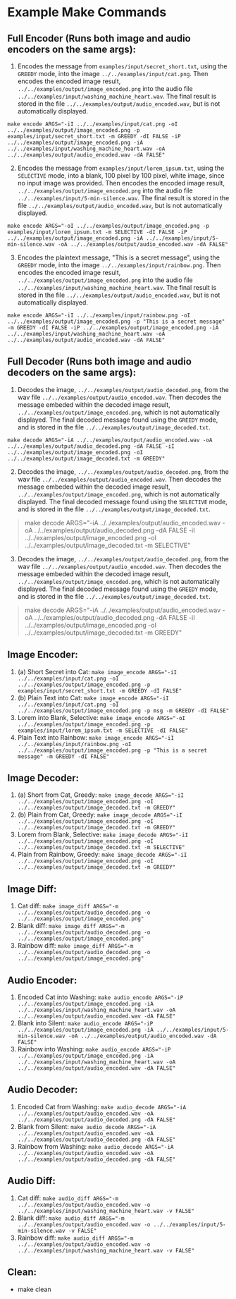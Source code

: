 # Example Make Commands

## Full Encoder (Runs both image and audio encoders on the same args):
1. Encodes the message from `examples/input/secret_short.txt`, using the `GREEDY` mode, into the image `../../examples/input/cat.png`. Then encodes the encoded image result, `../../examples/output/image_encoded.png` into the audio file `../../examples/input/washing_machine_heart.wav`. The final result is stored in the file `../../examples/output/audio_encoded.wav`, but is not automatically displayed.

`make encode ARGS="-iI ../../examples/input/cat.png -oI ../../examples/output/image_encoded.png -p examples/input/secret_short.txt -m GREEDY -dI FALSE -iP ../../examples/output/image_encoded.png -iA ../../examples/input/washing_machine_heart.wav -oA ../../examples/output/audio_encoded.wav -dA FALSE"`

2. Encodes the message from `examples/input/lorem_ipsum.txt`, using the `SELECTIVE` mode, into a blank, 100 pixel by 100 pixel, white image, since no input image was provided. Then encodes the encoded image result, `../../examples/output/image_encoded.png` into the audio file `../../examples/input/5-min-silence.wav`. The final result is stored in the file `../../examples/output/audio_encoded.wav`, but is not automatically displayed.

`make encode ARGS="-oI ../../examples/output/image_encoded.png -p examples/input/lorem_ipsum.txt -m SELECTIVE -dI FALSE -iP ../../examples/output/image_encoded.png -iA ../../examples/input/5-min-silence.wav -oA ../../examples/output/audio_encoded.wav -dA FALSE"`

3. Encodes the plaintext message, "This is a secret message", using the `GREEDY` mode, into the image `../../examples/input/rainbow.png`. Then encodes the encoded image result, `../../examples/output/image_encoded.png` into the audio file `../../examples/input/washing_machine_heart.wav`. The final result is stored in the file `../../examples/output/audio_encoded.wav`, but is not automatically displayed.

`make encode ARGS="-iI ../../examples/input/rainbow.png -oI ../../examples/output/image_encoded.png -p "This is a secret message" -m GREEDY -dI FALSE -iP ../../examples/output/image_encoded.png -iA ../../examples/input/washing_machine_heart.wav -oA ../../examples/output/audio_encoded.wav -dA FALSE"`


## Full Decoder (Runs both image and audio decoders on the same args):
1. Decodes the image, `../../examples/output/audio_decoded.png`, from the wav file `../../examples/output/audio_encoded.wav`. Then decodes the message embeded within the decoded image result, `../../examples/output/image_encoded.png`, which is not automatically displayed. The final decoded message found using the `GREEDY` mode, and is stored in the file `../../examples/output/image_decoded.txt`.

`make decode ARGS="-iA ../../examples/output/audio_encoded.wav -oA ../../examples/output/audio_decoded.png -dA FALSE -iI ../../examples/output/image_encoded.png -oI ../../examples/output/image_decoded.txt -m GREEDY"`

2. Decodes the image, `../../examples/output/audio_decoded.png`, from the wav file `../../examples/output/audio_encoded.wav`. Then decodes the message embeded within the decoded image result, `../../examples/output/image_encoded.png`, which is not automatically displayed. The final decoded message found using the `SELECTIVE` mode, and is stored in the file `../../examples/output/image_decoded.txt`.

> make decode ARGS="-iA ../../examples/output/audio_encoded.wav -oA ../../examples/output/audio_decoded.png -dA FALSE -iI ../../examples/output/image_encoded.png -oI ../../examples/output/image_decoded.txt -m SELECTIVE"


3. Decodes the image, `../../examples/output/audio_decoded.png`, from the wav file `../../examples/output/audio_encoded.wav`. Then decodes the message embeded within the decoded image result, `../../examples/output/image_encoded.png`, which is not automatically displayed. The final decoded message found using the `GREEDY` mode, and is stored in the file `../../examples/output/image_decoded.txt`.

> make decode ARGS="-iA ../../examples/output/audio_encoded.wav -oA ../../examples/output/audio_decoded.png -dA FALSE -iI ../../examples/output/image_encoded.png -oI ../../examples/output/image_decoded.txt -m GREEDY"


## Image Encoder:
1. (a) Short Secret into Cat:       `make image_encode ARGS="-iI ../../examples/input/cat.png -oI ../../examples/output/image_encoded.png -p examples/input/secret_short.txt -m GREEDY -dI FALSE"`
1. (b) Plain Text into Cat:         `make image_encode ARGS="-iI ../../examples/input/cat.png -oI ../../examples/output/image_encoded.png -p msg -m GREEDY -dI FALSE"`
2. Lorem into Blank, Selective:     `make image_encode ARGS="-oI ../../examples/output/image_encoded.png -p examples/input/lorem_ipsum.txt -m SELECTIVE -dI FALSE"`
3. Plain Text into Rainbow:         `make image_encode ARGS="-iI ../../examples/input/rainbow.png -oI ../../examples/output/image_encoded.png -p "This is a secret message" -m GREEDY -dI FALSE"`


## Image Decoder:
1. (a) Short from Cat, Greedy:      `make image_decode ARGS="-iI ../../examples/output/image_encoded.png -oI ../../examples/output/image_decoded.txt -m GREEDY"`
1. (b) Plain from Cat, Greedy:      `make image_decode ARGS="-iI ../../examples/output/image_encoded.png -oI ../../examples/output/image_decoded.txt -m GREEDY"`
2. Lorem from Blank, Selective:     `make image_decode ARGS="-iI ../../examples/output/image_encoded.png -oI ../../examples/output/image_decoded.txt -m SELECTIVE"`
3. Plain from Rainbow, Greedy:      `make image_decode ARGS="-iI ../../examples/output/image_encoded.png -oI ../../examples/output/image_decoded.txt -m GREEDY"`


## Image Diff:
1. Cat diff:                        `make image_diff ARGS="-m ../../examples/output/audio_decoded.png -o ../../examples/output/image_encoded.png"`
2. Blank diff:                      `make image_diff ARGS="-m ../../examples/output/audio_decoded.png -o ../../examples/output/image_encoded.png"`
3. Rainbow diff:                    `make image_diff ARGS="-m ../../examples/output/audio_decoded.png -o ../../examples/output/image_encoded.png"`


## Audio Encoder:
1. Encoded Cat into Washing:        `make audio_encode ARGS="-iP ../../examples/output/image_encoded.png -iA ../../examples/input/washing_machine_heart.wav -oA ../../examples/output/audio_encoded.wav -dA FALSE"`
2. Blank into Silent:               `make audio_encode ARGS="-iP ../../examples/output/image_encoded.png -iA ../../examples/input/5-min-silence.wav -oA ../../examples/output/audio_encoded.wav -dA FALSE"`
3. Rainbow into Washing:            `make audio_encode ARGS="-iP ../../examples/output/image_encoded.png -iA ../../examples/input/washing_machine_heart.wav -oA ../../examples/output/audio_encoded.wav -dA FALSE"`


## Audio Decoder:
1. Encoded Cat from Washing:        `make audio_decode ARGS="-iA ../../examples/output/audio_encoded.wav -oA ../../examples/output/audio_decoded.png -dA FALSE"`
2. Blank from Silent:               `make audio_decode ARGS="-iA ../../examples/output/audio_encoded.wav -oA ../../examples/output/audio_decoded.png -dA FALSE"`
3. Rainbow from Washing:            `make audio_decode ARGS="-iA ../../examples/output/audio_encoded.wav -oA ../../examples/output/audio_decoded.png -dA FALSE"`


## Audio Diff:
1. Cat diff:                        `make audio_diff ARGS="-m ../../examples/output/audio_encoded.wav -o ../../examples/input/washing_machine_heart.wav -v FALSE"`
2. Blank diff:                      `make audio_diff ARGS="-m ../../examples/output/audio_encoded.wav -o ../../examples/input/5-min-silence.wav -v FALSE"`
3. Rainbow diff:                    `make audio_diff ARGS="-m ../../examples/output/audio_encoded.wav -o ../../examples/input/washing_machine_heart.wav -v FALSE"`


## Clean:
- make clean
